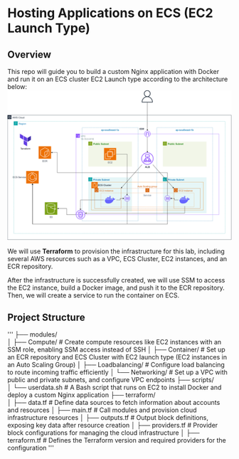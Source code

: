# Hosting Applications on ECS (EC2 Launch Type)

## Overview

This repo will guide you to build a custom Nginx application with Docker and run it on an ECS cluster EC2 Launch type according to the architecture below:
![Architecture](images/ECS-EC2LaunchType.drawio.png)

We will use **Terraform** to provision the infrastructure for this lab, including several AWS resources such as a VPC, ECS Cluster, EC2 instances, and an ECR repository.

After the infrastructure is successfully created, we will use SSM to access the EC2 instance, build a Docker image, and push it to the ECR repository. Then, we will create a service to run the container on ECS. 

## Project Structure

'''
├── modules/  
│   ├── Compute/               # Create compute resources like EC2 instances with an SSM role, enabling SSM access instead of SSH
│   ├── Container/             # Set up an ECR repository and ECS Cluster with EC2 launch type (EC2 instances in an Auto Scaling Group)
│   ├── Loadbalancing/         # Configure load balancing to route incoming traffic efficiently
│   └── Networking/            # Set up a VPC with public and private subnets, and configure VPC endpoints
├── scripts/  
│   └── userdata.sh            # A Bash script that runs on EC2 to install Docker and deploy a custom Nginx application
├── terraform/  
│   ├── data.tf                # Define data sources to fetch information about accounts and resources
│   ├── main.tf                # Call modules and provision cloud infrastructure resources
│   ├── outputs.tf             # Output block definitions, exposing key data after resource creation
│   ├── providers.tf           # Provider block configurations for managing the cloud infrastructure
│   ├── terraform.tf           # Defines the Terraform version and required providers for the configuration
'''

